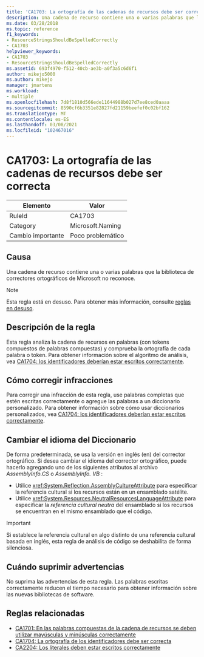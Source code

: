 ```yaml
---
title: 'CA1703: La ortografía de las cadenas de recursos debe ser correcta'
description: Una cadena de recurso contiene una o varias palabras que la biblioteca de correctores ortográficos de Microsoft no reconoce.
ms.date: 03/28/2018
ms.topic: reference
f1_keywords:
- ResourceStringsShouldBeSpelledCorrectly
- CA1703
helpviewer_keywords:
- CA1703
- ResourceStringsShouldBeSpelledCorrectly
ms.assetid: 693f4970-f512-40cb-ae3b-a0f3a5c6d6f1
author: mikejo5000
ms.author: mikejo
manager: jmartens
ms.workload:
- multiple
ms.openlocfilehash: 7d8f1810d566ede11644988b027d7ee8ced0aaaa
ms.sourcegitcommit: 8590cf6b3351e82827fd21159beefef0c02bf162
ms.translationtype: MT
ms.contentlocale: es-ES
ms.lasthandoff: 03/08/2021
ms.locfileid: "102467016"
---
```

# <a name="ca1703-resource-strings-should-be-spelled-correctly"></a>CA1703: La ortografía de las cadenas de recursos debe ser correcta

|Elemento|Valor|
|-|-|
|RuleId|CA1703|
|Category|Microsoft.Naming|
|Cambio importante|Poco problemático|

## <a name="cause"></a>Causa
Una cadena de recurso contiene una o varias palabras que la biblioteca de correctores ortográficos de Microsoft no reconoce.

> [!NOTE]
> Esta regla está en desuso. Para obtener más información, consulte [reglas en desuso](fxcop-unported-deprecated-rules.md).

## <a name="rule-description"></a>Descripción de la regla

Esta regla analiza la cadena de recursos en palabras (con tokens compuestos de palabras compuestas) y comprueba la ortografía de cada palabra o token. Para obtener información sobre el algoritmo de análisis, vea [CA1704: los identificadores deberían estar escritos correctamente](../code-quality/ca1704.md).

## <a name="how-to-fix-violations"></a>Cómo corregir infracciones

Para corregir una infracción de esta regla, use palabras completas que estén escritas correctamente o agregue las palabras a un diccionario personalizado. Para obtener información sobre cómo usar diccionarios personalizados, vea [CA1704: los identificadores deberían estar escritos correctamente](../code-quality/ca1704.md).

## <a name="change-the-dictionary-language"></a>Cambiar el idioma del Diccionario

De forma predeterminada, se usa la versión en inglés (en) del corrector ortográfico. Si desea cambiar el idioma del corrector ortográfico, puede hacerlo agregando uno de los siguientes atributos al archivo *AssemblyInfo.CS* o *AssemblyInfo. VB* :

- Utilice <xref:System.Reflection.AssemblyCultureAttribute> para especificar la referencia cultural si los recursos están en un ensamblado satélite.
- Utilice <xref:System.Resources.NeutralResourcesLanguageAttribute> para especificar la *referencia cultural neutra* del ensamblado si los recursos se encuentran en el mismo ensamblado que el código.

> [!IMPORTANT]
> Si establece la referencia cultural en algo distinto de una referencia cultural basada en inglés, esta regla de análisis de código se deshabilita de forma silenciosa.

## <a name="when-to-suppress-warnings"></a>Cuándo suprimir advertencias

No suprima las advertencias de esta regla. Las palabras escritas correctamente reducen el tiempo necesario para obtener información sobre las nuevas bibliotecas de software.

## <a name="related-rules"></a>Reglas relacionadas

- [CA1701: En las palabras compuestas de la cadena de recursos se deben utilizar mayúsculas y minúsculas correctamente](../code-quality/ca1701.md)
- [CA1704: La ortografía de los identificadores debe ser correcta](../code-quality/ca1704.md)
- [CA2204: Los literales deben estar escritos correctamente](../code-quality/ca2204.md)
